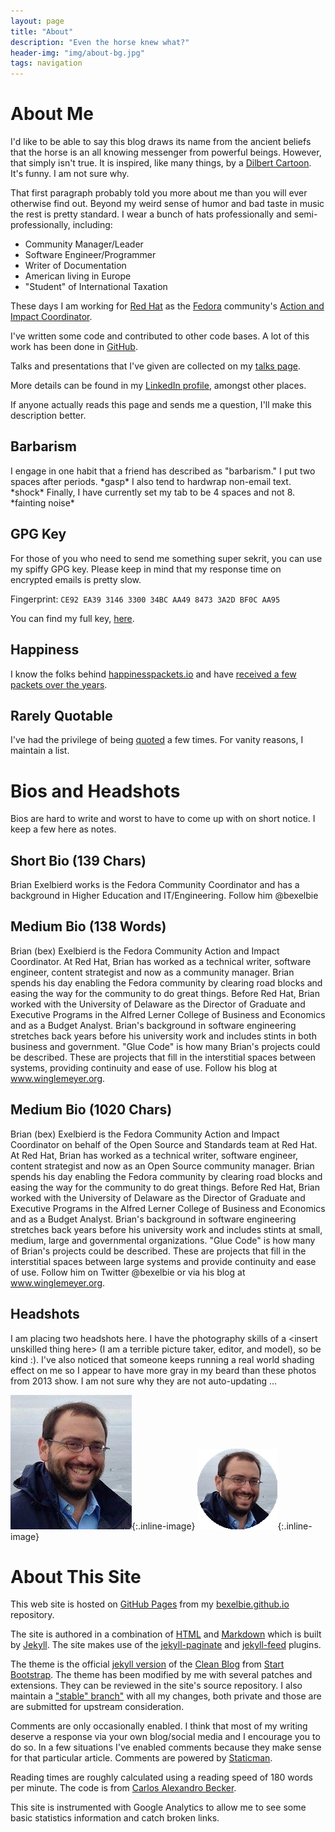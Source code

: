 ```yaml
---
layout: page
title: "About"
description: "Even the horse knew what?"
header-img: "img/about-bg.jpg"
tags: navigation
---
```


# About Me

I'd like to be able to say this blog draws its name from the ancient beliefs that the horse is an all knowing messenger from powerful beings. However, that simply isn't true. It is inspired, like many things, by a [Dilbert Cartoon](http://dilbert.com/strip/2015-06-10/).  It's funny. I am not sure why.

That first paragraph probably told you more about me than you will ever otherwise find out. Beyond my weird sense of humor and bad taste in music the rest is pretty standard. I wear a bunch of hats professionally and semi-professionally, including:

* Community Manager/Leader
* Software Engineer/Programmer
* Writer of Documentation
* American living in Europe
* "Student" of International Taxation

These days I am working for [Red Hat](https://community.redhat.com) as the [Fedora](https://www.fedoraproject.org) community's [Action and Impact Coordinator](https://docs.fedoraproject.org/fedora-project/council/fcaic.html).

I've written some code and contributed to other code bases.  A lot of this work has been done in [GitHub](https://github.com/bexelbie).

Talks and presentations that I've given are collected on my [talks page](talks/).

More details can be found in my [LinkedIn profile](https://www.linkedin.com/in/bcexelbi), amongst other places.

If anyone actually reads this page and sends me a question, I'll make this description better.

## Barbarism

I engage in one habit that a friend has described as "barbarism."  I put two spaces after periods. \*gasp\*  I also tend to hardwrap non-email text. \*shock\*  Finally, I have currently set my tab to be 4 spaces and not 8. \*fainting noise\*

## GPG Key

For those of you who need to send me something super sekrit, you can use my spiffy GPG key.  Please keep in mind that my response time on
encrypted emails is pretty slow.

Fingerprint: `CE92 EA39 3146 3300 34BC AA49 8473 3A2D BF0C AA95`

You can find my full key, [here](https://keybase.io/bexelbie/pgp_keys.asc?fingerprint=ce92ea393146330034bcaa4984733a2dbf0caa95).

## Happiness

I know the folks behind [happinesspackets.io](https://happinesspackets.io) and have [received a few packets over the years](/happiness-packets.html).

## Rarely Quotable

I've had the privilege of being [quoted](/quoted) a few times.  For vanity reasons, I maintain a list.

# Bios and Headshots

Bios are hard to write and worst to have to come up with on short notice.  I keep a few here as notes.

## Short Bio (139 Chars)

Brian Exelbierd works is the Fedora Community Coordinator and has a background in Higher Education and IT/Engineering. Follow him @bexelbie

## Medium Bio (138 Words)

Brian (bex) Exelbierd is the Fedora Community Action and Impact Coordinator. At Red Hat, Brian has worked as a technical writer, software engineer, content strategist and now as a community manager.  Brian spends his day enabling the Fedora community by clearing road blocks and easing the way for the community to do great things.  Before Red Hat, Brian worked with the University of Delaware as the Director of Graduate and Executive Programs in the Alfred Lerner College of Business and Economics and as a Budget Analyst.  Brian's background in software engineering stretches back years before his university work and includes stints in both business and government.  "Glue Code" is how many Brian's projects could be described.  These are projects that fill in the interstitial spaces between systems, providing continuity and ease of use.  Follow his blog at www.winglemeyer.org.

## Medium Bio (1020 Chars)

Brian (bex) Exelbierd is the Fedora Community Action and Impact Coordinator on behalf of the Open Source and Standards team at Red Hat. At Red Hat, Brian has worked as a technical writer, software engineer, content strategist and now as an Open Source community manager.  Brian spends his day enabling the Fedora community by clearing road blocks and easing the way for the community to do great things.  Before Red Hat, Brian worked with the University of Delaware as the Director of Graduate and Executive Programs in the Alfred Lerner College of Business and Economics and as a Budget Analyst.  Brian's background in software engineering stretches back years before his university work and includes stints at small, medium, large and governmental organizations.  "Glue Code" is how many of Brian's projects could be described.  These are projects that fill in the interstitial spaces between large systems and provide continuity and ease of use.  Follow him on Twitter @bexelbie or via his blog at www.winglemeyer.org.

## Headshots

I am placing two headshots here.  I have the photography skills of a &lt;insert unskilled thing here&gt; (I am a terrible picture taker, editor, and model), so be kind :).  I've also noticed that someone keeps running a real world shading effect on me so I appear to have more gray in my beard than these photos from 2013 show.  I am not sure why they are not auto-updating ...

![bexelbie](/img/headshots/headshot.jpg){:.inline-image} ![bexelbie in a circle](/img/headshots/bexelbie-headshot.png){:.inline-image}

# About This Site

This web site is hosted on [GitHub Pages](https://pages.github.com/) from my [bexelbie.github.io](https://github.com/bexelbie/bexelbie.github.io) repository.

The site is authored in a combination of [HTML](https://en.wikipedia.org/wiki/HTML) and [Markdown](https://daringfireball.net/projects/markdown/) which is built by [Jekyll](http://jekyllrb.com/).  The site makes use of the [jekyll-paginate](http://jekyllrb.com/docs/pagination/) and [jekyll-feed](https://github.com/jekyll/jekyll-feed) plugins.

The theme is the official [jekyll version](https://github.com/BlackrockDigital/startbootstrap-clean-blog-jekyll) of the [Clean Blog](https://startbootstrap.com/template-overviews/clean-blog/) from [Start Bootstrap](https://startbootstrap.com/).  The theme has been modified by me with several patches and extensions.  They can be reviewed in the site's source repository.  I also maintain a ["stable" branch"](https://github.com/bexelbie/startbootstrap-clean-blog-jekyll) with all my changes, both private and those are are submitted for upstream consideration.

Comments are only occasionally enabled.  I think that most of my writing deserve a response via your own blog/social media and I encourage you to do so.  In a few situations I've enabled comments because they make sense for that particular article.  Comments are powered by [Staticman](https://staticman.net/).

Reading times are roughly calculated using a reading speed of 180 words per minute.  The code is from [Carlos Alexandro Becker](https://carlosbecker.com/posts/jekyll-reading-time-without-plugins/).

This site is instrumented with Google Analytics to allow me to see some basic statistics information and catch broken links.
